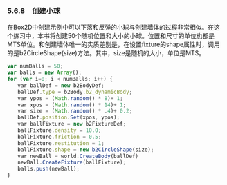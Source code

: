 ### 5.6.8　创建小球

在Box2D中创建示例中可以下落和反弹的小球与创建墙体的过程非常相似。在这个练习中，本书将创建50个随机位置和大小的小球。位置和尺寸的单位也都是MTS单位。和创建墙体唯一的实质差别是，在设置fixture的shape属性时，调用的是b2CircleShape(size)方法。其中，size是随机的大小，单位是MTS。

```javascript
var numBalls = 50;
var balls = new Array();
for (var i=0; i < numBalls; i++) {
　　var ballDef = new b2BodyDef;
　　ballDef.type = b2Body.b2_dynamicBody;
　　var ypos = (Math.random() * 8)+ 1;
　　var xpos = (Math.random() * 14)+ 1;
　　var size = (Math.random() * .4)+ 0.2;
　　ballDef.position.Set(xpos, ypos);
　　var ballFixture = new b2FixtureDef;
　　ballFixture.density = 10.0;
　　ballFixture.friction = 0.5;
　　ballFixture.restitution = 1;
　　ballFixture.shape = new b2CircleShape(size);
　　var newBall = world.CreateBody(ballDef)
　　newBall.CreateFixture(ballFixture);
　　balls.push(newBall);
}
```

